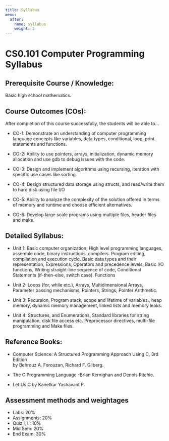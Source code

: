 ```yaml
---
title: Syllabus
menu:
  after:
    name: syllabus
    weight: 2
---
```

# CS0.101 Computer Programming Syllabus

## Prerequisite Course / Knowledge: 

Basic high school mathematics. 

## Course Outcomes (COs): 

After completion of this course successfully, the students will be able to... 

- CO-1: Demonstrate an understanding of computer programming language concepts like variables, data types, conditional, loop, print statements and functions.  

- CO-2: Ability to use pointers, arrays, initialization, dynamic memory allocation and use gdb to debug issues with the code. 

- CO-3: Design and implement algorithms using recursing, iteration with specific use cases like sorting. 

- CO-4:  Design structured data storage using structs, and read/write them to hard disk using file I/O 

- CO-5: Ability to analyze the complexity of the solution offered in terms of memory and runtime and choose efficient alternatives. 

- CO-6: Develop large scale programs using multiple files, header files and make. 

## Detailed Syllabus: 

- Unit 1: Basic computer organization, High level programming languages, assemble code, binary instructions, compilers. Program editing, compilation and execution cycle. Basic data types and their representation, Expressions, Operators and precedence levels, Basic I/O functions, Writing straight-line sequence of code, Conditional Statements (if-then-else, switch case). Functions 

- Unit 2: Loops (for, while etc.), Arrays, Multidimensional Arrays, Parameter passing mechanisms, Pointers, Strings, Pointer Arithmetic. 

- Unit 3: Recursion, Program stack, scope and lifetime of variables., heap memory, dynamic memory management, linked lists and memory leaks. 

- Unit 4: Structures, and Enumerations, Standard libraries for string manipulation, disk file access etc. Preprocessor directives, multi-file programming and Make files. 

## Reference Books: 

- Computer Science: A Structured Programming Approach Using C, 3rd Edition  
by Behrouz A. Forouzan, Richard F. Gilberg. 

- The C Programming Language -Brian Kernighan and Dennis Ritchie. 

- Let Us C by Kanetkar Yashavant P. 

 

## Assessment methods and weightages

- Labs: 20% 
- Assignments: 20%
- Quiz I, II: 10%
- Mid Sem: 20% 
- End Exam: 30% 